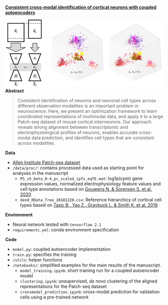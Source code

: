 **[Consistent cross-modal identification of cortical neurons with coupled autoencoders](https://www.biorxiv.org/content/10.1101/2020.06.30.181065v1)**

![coupledAE_and_representations](./assets/illustration.png)
**Abstract**
>Consistent identification of neurons and neuronal cell types across different observation modalities is an important problem in neuroscience. Here, we present an optimization framework to learn coordinated representations of multimodal data, and apply it to a large Patch-seq dataset of mouse cortical interneurons. Our approach reveals strong alignment between transcriptomic and electrophysiological profiles of neurons, enables accurate cross-modal data prediction, and identifies cell types that are consistent across modalities.

**Data**
 - [Allen Institute Patch-seq dataset](https://portal.brain-map.org/explore/classes/multimodal-characterization)
 - `/data/proc/`: contains processed data used as starting point for analyses in the manuscript
    - `PS_v5_beta_0-4_pc_scaled_ipfx_eqTE.mat`: log1p(cpm) gene expression values, normalized electrophysiology feature values and cell type annotations based on [Gouwens N. & Sorensen S. et al. 2020](https://www.biorxiv.org/content/10.1101/2020.02.03.932244v1.abstract)
    - `dend_RData_Tree_20181220.csv`: Reference hierarchicy of cortical cell types based on [Tasic B., Yao Z., Graybuck L. & Smith K. et al. 2018](https://www.nature.com/articles/s41586-018-0654-5)

**Environment**
- Neural network tested with `tensorflow 2.1`
- `requirements.yml`: conda environment specification

**Code**
 - `model.py`: coupled autoencoder implementation
 - `train.py`: specifies the training
 - `/utils`: helper functions
 - `/notebooks/`: simplified examples for the main results of the manuscript.
    - `model_training.ipynb`: short training run for a coupled autoencoder model 
    - `clustering.ipynb`: unsupervised, _de novo_ clustering of the aligned representations for the Patch-seq dataset
    - `crossmodal_prediction.ipynb`: cross-modal prediction for validation cells using a pre-trained network
 
